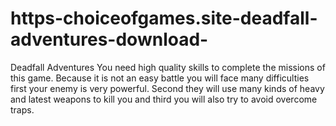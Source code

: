 # https-choiceofgames.site-deadfall-adventures-download-
Deadfall Adventures You need high quality skills to complete the missions of this game. Because it is not an easy battle you will face many difficulties first your enemy is very powerful. Second they will use many kinds of heavy and latest weapons to kill you and third you will also try to avoid overcome traps. 

